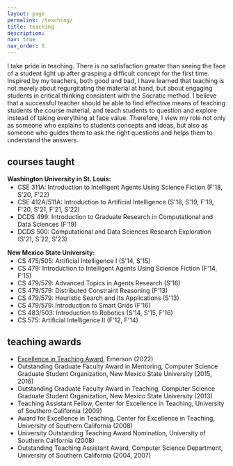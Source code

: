 ```yaml
---
layout: page
permalink: /teaching/
title: teaching
description: 
nav: true
nav_order: 5
---
```


I take pride in teaching. There is no satisfaction greater than seeing the face of a student light up after grasping a difficult concept for the first time. Inspired by my teachers, both good and bad, I have learned that teaching is not merely about regurgitating the material at hand, but about engaging students in critical thinking consistent with the Socratic method. I believe that a successful teacher should be able to find effective means of teaching students the course material, and teach students to question and explore instead of taking everything at face value. Therefore, I view my role not only as someone who explains to students concepts and ideas, but also as someone who guides them to ask the right questions and helps them to understand the answers.

<h2>courses taught</h2>

**Washington University in St. Louis:**
<ul>
<li style="margin: -12px 0px 0px 0px;">CSE 311A: Introduction to Intelligent Agents Using Science Fiction (F'18, S'20, F'22)</li>
<li>CSE 412A/511A: Introduction to Artificial Intelligence (S'18, S'19, F'19, F'20, S'21, F'21, S'22)</li>
<li>DCDS 499: Introduction to Graduate Research in Computational and Data Sciences (F'19)</li>
<li>DCDS 500: Computational and Data Sciences Research Exploration (S'21, S'22, S'23)</li>
</ul>

**New Mexico State University:**
<ul>
<li style="margin: -12px 0px 0px 0px;">CS 475/505: Artificial Intelligence I (S'14, S'15)</li>
<li>CS 479: Introduction to Intelligent Agents Using Science Fiction (F'14, F'15)</li>
<li>CS 479/579: Advanced Topics in Agents Research (S'16)</li>
<li>CS 479/579: Distributed Constraint Reasoning (F'13)</li>
<li>CS 479/579: Heuristic Search and Its Applications (S'13)</li>
<li>CS 479/579: Introduction to Smart Grids (F'16)</li>
<li>CS 483/503: Introduction to Robotics (S'14, S'15, F'16)</li>
<li>CS 575: Artificial Intelligence II (F'12, F'14)</li>
</ul>

<h2>teaching awards</h2>

- <a href="https://source.wustl.edu/2022/11/seven-faculty-honored-with-2022-emerson-teaching-awards/">Excellence in Teaching Award</a>, Emerson (2022)
- Outstanding Graduate Faculty Award in Mentoring, Computer Science Graduate Student Organization, New Mexico State University (2015, 2016)
- Outstanding Graduate Faculty Award in Teaching, Computer Science Graduate Student Organization, New Mexico State University (2013)
- Teaching Assistant Fellow, Center for Excellence in Teaching, University of Southern California (2009)
- Award for Excellence in Teaching, Center for Excellence in Teaching, University of Southern California (2008)
- University Outstanding Teaching Award Nomination, University of Southern California (2008)
- Outstanding Teaching Assistant Award, Computer Science Department, University of Southern California (2004, 2007)
